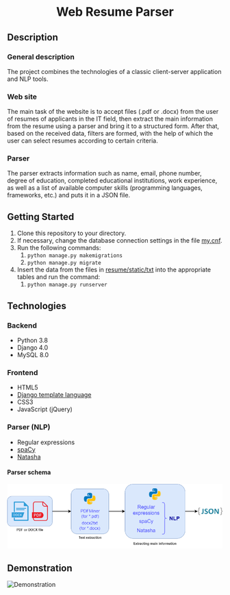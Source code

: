 <h1 align="center">Web Resume Parser</h1>

## Description
### General description
The project combines the technologies of a classic client-server application and NLP tools.
### Web site
The main task of the website is to accept files (.pdf or .docx) from the user of resumes of
applicants in the IT field, then extract the main information from the resume using a parser
and bring it to a structured form.
After that, based on the received data, filters are formed, with the help of which the user
can select resumes according to certain criteria.
### Parser
The parser extracts information such as name, email, phone number, degree of education,
completed educational institutions, work experience, as well as a list of available
computer skills (programming languages, frameworks, etc.) and puts it in a JSON file.

## Getting Started
1. Clone this repository to your directory.
2. If necessary, change the database connection settings in the file [my.cnf](my.cnf).
3. Run the following commands:
   1. `python manage.py makemigrations`
   2. `python manage.py migrate`
4. Insert the data from the files in [resume/static/txt](resume/static/txt) into the appropriate tables and run the command:
   1. `python manage.py runserver`

## Technologies
### Backend
- Python 3.8 
- Django 4.0 
- MySQL 8.0
### Frontend
- HTML5 
- [Django template language](https://docs.djangoproject.com/en/4.0/ref/templates/language/)
- CSS3 
- JavaScript (jQuery)
### Parser (NLP)
- Regular expressions
- [spaCy](https://spacy.io/)
- [Natasha](https://github.com/natasha/natasha)

#### Parser schema
![Parser schema](assets/scheme-en.png)

## Demonstration
![Demonstration](assets/demonstration.gif)